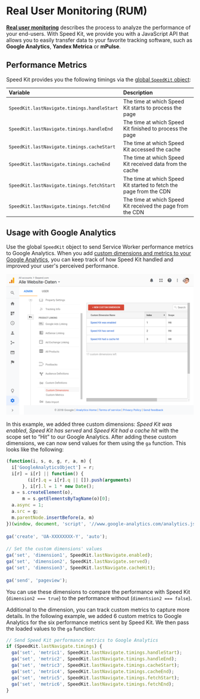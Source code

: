 Real User Monitoring (RUM)
==========================

**[Real user monitoring][1]** describes the process to analyze the performance
of your end-users.
With Speed Kit, we provide you with a JavaScript API that allows you to easily
transfer data to your favorite tracking software, such as **Google Analytics**,
**Yandex Metrica** or **mPulse**.


## Performance Metrics

Speed Kit provides you the following timings via the [global `SpeedKit` object][2]:

| Variable                                    | Description                                                         |
|:--------------------------------------------|:--------------------------------------------------------------------|
| `SpeedKit.lastNavigate.timings.handleStart` | The time at which Speed Kit starts to process the page              |
| `SpeedKit.lastNavigate.timings.handleEnd`   | The time at which Speed Kit finished to process the page            |
| `SpeedKit.lastNavigate.timings.cacheStart`  | The time at which Speed Kit accessed the cache                      |
| `SpeedKit.lastNavigate.timings.cacheEnd`    | The time at which Speed Kit received data from the cache            |
| `SpeedKit.lastNavigate.timings.fetchStart`  | The time at which Speed Kit started to fetch the page from the CDN  |
| `SpeedKit.lastNavigate.timings.fetchEnd`    | The time at which Speed Kit received the page from the CDN          |


## Usage with Google Analytics

Use the global `SpeedKit` object to send Service Worker performance
metrics to Google Analytics. When you add
[custom dimensions and metrics to your Google Analytics][3],
you can keep track of how Speed Kit handled and improved your user's perceived performance.

![Custom dimensions for Speed Kit in Google Analytics](ga-dimensions.png)

In this example, we added three custom dimensions: _Speed Kit was enabled_,
_Speed Kit has served_ and _Speed Kit had a cache hit_ with the
scope set to “Hit” to our Google Analytics.
After adding these custom dimensions, we can now send values for them using
the `ga` function. This looks like the following:

```js
(function(i, s, o, g, r, a, m) {
  i['GoogleAnalyticsObject'] = r;
  i[r] = i[r] || function() {
        (i[r].q = i[r].q || []).push(arguments)
      }, i[r].l = 1 * new Date();
  a = s.createElement(o),
      m = s.getElementsByTagName(o)[0];
  a.async = 1;
  a.src = g;
  m.parentNode.insertBefore(a, m)
})(window, document, 'script', '//www.google-analytics.com/analytics.js', 'ga');

ga('create', 'UA-XXXXXXXX-Y', 'auto');

// Set the custom dimensions' values
ga('set', 'dimension1', SpeedKit.lastNavigate.enabled);
ga('set', 'dimension2', SpeedKit.lastNavigate.served);
ga('set', 'dimension3', SpeedKit.lastNavigate.cacheHit);

ga('send', 'pageview');
```

You can use these dimensions to compare the performance with Speed Kit
(`dimension2 === true`) to the performance without (`dimentsion2 === false`).
  
Additional to the dimension, you can track custom metrics to capture more details.
In the following example, we added 6 custom metrics to Google Analytics for
the six performance metrics sent by Speed Kit. We then pass the loaded values
to the `ga` function:

```js
// Send Speed Kit performance metrics to Google Analytics
if (SpeedKit.lastNavigate.timings) {
  ga('set', 'metric1', SpeedKit.lastNavigate.timings.handleStart);
  ga('set', 'metric2', SpeedKit.lastNavigate.timings.handleEnd);
  ga('set', 'metric3', SpeedKit.lastNavigate.timings.cacheStart);
  ga('set', 'metric4', SpeedKit.lastNavigate.timings.cacheEnd);
  ga('set', 'metric5', SpeedKit.lastNavigate.timings.fetchStart);
  ga('set', 'metric6', SpeedKit.lastNavigate.timings.fetchEnd);
}
```


[1]: https://en.wikipedia.org/wiki/Real_user_monitoring
[2]: https://www.baqend.com/speed-kit/latest/#SpeedKitGlobal
[3]: https://support.google.com/analytics/answer/2709828
